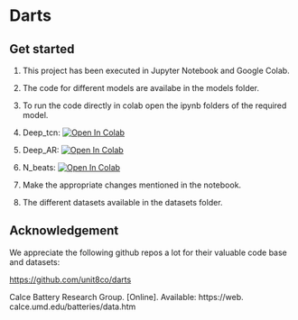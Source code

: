 # Darts

## Get started
1. This project has been executed in Jupyter Notebook and Google Colab.
2. The code for different models are availabe in the models folder.
3. To run the code directly in colab open the ipynb folders of the required model.
4. Deep_tcn: [![Open In Colab](https://colab.research.google.com/assets/colab-badge.svg)](https://colab.research.google.com/github/vageeshmaiya/Deep-Learning-based-Battery-Synthetic-Data/blob/main/Deep_tcn.ipynb)
5. Deep_AR: [![Open In Colab](https://colab.research.google.com/assets/colab-badge.svg)](https://colab.research.google.com/github/vageeshmaiya/Deep-Learning-based-Battery-Synthetic-Data/blob/main/Deep_AR.ipynb)
6. N_beats: [![Open In Colab](https://colab.research.google.com/assets/colab-badge.svg)](https://colab.research.google.com/github/vageeshmaiya/Deep-Learning-based-Battery-Synthetic-Data/blob/main/N_beats.ipynb) 

5. Make the appropriate changes mentioned in the notebook.
6. The different datasets available in the datasets folder. 

## Acknowledgement
We appreciate the following github repos a lot for their valuable code base and datasets:

https://github.com/unit8co/darts

Calce Battery Research Group. [Online]. Available: https://web. calce.umd.edu/batteries/data.htm
